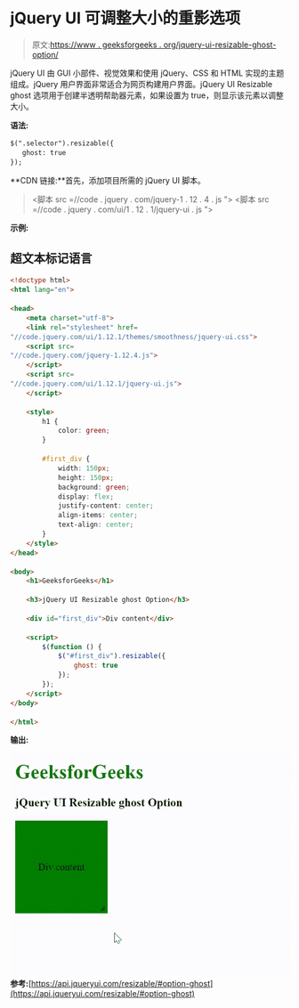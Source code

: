 # jQuery UI 可调整大小的重影选项

> 原文:[https://www . geeksforgeeks . org/jquery-ui-resizable-ghost-option/](https://www.geeksforgeeks.org/jquery-ui-resizable-ghost-option/)

jQuery UI 由 GUI 小部件、视觉效果和使用 jQuery、CSS 和 HTML 实现的主题组成。jQuery 用户界面非常适合为网页构建用户界面。jQuery UI Resizable ghost 选项用于创建半透明帮助器元素，如果设置为 true，则显示该元素以调整大小。

**语法:**

```html
$(".selector").resizable({
   ghost: true
});
```

**CDN 链接:**首先，添加项目所需的 jQuery UI 脚本。

> <link rel="”stylesheet”" href="”//code.jquery.com/ui/1.12.1/themes/smoothness/jquery-ui.css”">
> <脚本 src =//code . jquery . com/jquery-1 . 12 . 4 . js "></脚本>
> <脚本 src =//code . jquery . com/ui/1 . 12 . 1/jquery-ui . js "></脚本>

**示例:**

## 超文本标记语言

```html
<!doctype html>
<html lang="en">

<head>
    <meta charset="utf-8">
    <link rel="stylesheet" href=
"//code.jquery.com/ui/1.12.1/themes/smoothness/jquery-ui.css">
    <script src=
"//code.jquery.com/jquery-1.12.4.js">
    </script>
    <script src=
"//code.jquery.com/ui/1.12.1/jquery-ui.js">
    </script>

    <style>
        h1 {
            color: green;
        }

        #first_div {
            width: 150px;
            height: 150px;
            background: green;
            display: flex;
            justify-content: center;
            align-items: center;
            text-align: center;
        }
    </style>
</head>

<body>
    <h1>GeeksforGeeks</h1>

    <h3>jQuery UI Resizable ghost Option</h3>

    <div id="first_div">Div content</div>

    <script>
        $(function () {
            $("#first_div").resizable({
                ghost: true
            });
        });
    </script>
</body>

</html>
```

**输出:**

![](img/a1be0cb65921203068e5f55237e0a480.png)
**参考:**[https://api.jqueryui.com/resizable/#option-ghost](https://api.jqueryui.com/resizable/#option-ghost)